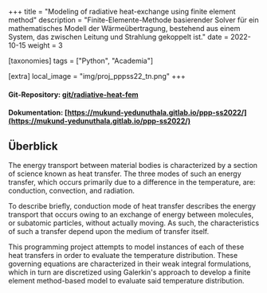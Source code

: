 +++
title = "Modeling of radiative heat-exchange using finite element method"
description = "Finite-Elemente-Methode basierender Solver für ein mathematisches Modell der Wärmeübertragung, bestehend aus einem System, das zwischen Leitung und Strahlung gekoppelt ist."
date = 2022-10-15
weight = 3

[taxonomies]
tags = ["Python", "Academia"]

[extra]
local_image = "img/proj_pppss22_tn.png"
+++

#### Git-Repository: [git/radiative-heat-fem](https://git.mukund-yedunuthala.de/mukund-yedunuthala/radiative-heat-fem)
#### Dokumentation: [https://mukund-yedunuthala.gitlab.io/ppp-ss2022/](https://mukund-yedunuthala.gitlab.io/ppp-ss2022/)

## Überblick
The energy transport between material bodies is characterized by a section of science known as heat transfer. The three modes of such an energy transfer, which occurs primarily due to a difference in the temperature, are: conduction, convection, and radiation.

To describe briefly, conduction mode of heat transfer describes the energy transport that occurs owing to an exchange of energy between molecules, or subatomic particles, without actually moving. As such, the characteristics of such a transfer depend upon the medium of transfer itself.

This programming project attempts to model instances of each of these heat transfers in order to evaluate the temperature distribution. These governing equations are characterized in their weak integral formulations, which in turn are discretized using Galerkin's approach to develop a finite element method-based model to evaluate said temperature distribution.

